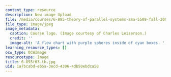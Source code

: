 ```yaml
---
content_type: resource
description: New image Upload
file: /media/courses/6-895-theory-of-parallel-systems-sma-5509-fall-2003/1a7bcabdeb5a3ecd43064db50ebdca58_6-895f03-th.jpg
file_type: image/jpeg
image_metadata:
  caption: Course logo. (Image courtesy of Charles Leiserson.)
  credit: ''
  image-alt: 'A flow chart with purple spheres inside of cyan boxes. '
learning_resource_types: []
ocw_type: OCWImage
resourcetype: Image
title: 6-895f03-th.jpg
uid: 1a7bcabd-eb5a-3ecd-4306-4db50ebdca58
---
```

